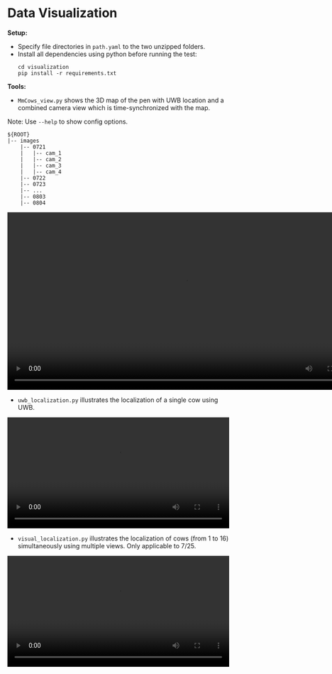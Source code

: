 # Data Visualization



**Setup:**
* Specify file directories in ```path.yaml``` to the two unzipped folders.
* Install all dependencies using python before running the test:
	```
	cd visualization
	pip install -r requirements.txt
	```
	
**Tools:**
* ```MmCows_view.py``` shows the 3D map of the pen with UWB location and a combined camera view which is time-synchronized with the map.


Note: Use ```--help``` to show config options.

```
${ROOT}
|-- images
    |-- 0721
    |   |-- cam_1
    |   |-- cam_2
    |   |-- cam_3
    |   |-- cam_4
    |-- 0722
    |-- 0723
    |-- ...
    |-- 0803
    |-- 0804
```

<video width="800" controls autoplay loop>
  <source src="../files/mmcows_view_vid.mp4" type="video/mp4">
</video>

* ```uwb_localization.py``` illustrates the localization of a single cow using UWB.

<video width="500" controls autoplay loop>
  <source src="././files/uwb_loc_vid.mp4" type="video/mp4">
</video>

* ```visual_localization.py``` illustrates the localization of cows (from 1 to 16) simultaneously using multiple views. Only applicable to 7/25.

<video width="500" controls autoplay loop>
  <source src="../../files/visual_loc_vid.mp4" type="video/mp4">
</video>
